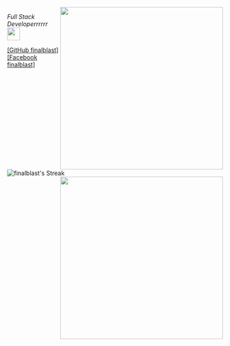 <img align='right' src="https://github-readme-stats.vercel.app/api?username=finalblast&show=reviews,discussions_started,discussions_answered,prs_merged,prs_merged_percentage&show_icons=true&theme=radical" width="380">
<p><em>Full Stack Developerrrrrr <img src="https://media.giphy.com/media/WUlplcMpOCEmTGBtBW/giphy.gif" width="30"><br>
</em></p>

[[GitHub finalblast]](https://github.com/finalblast)
<br>
[[Facebook finalblast]](https://facebook.com/finalblast)
<br>
<br>
![finalblast's Streak](https://github-readme-streak-stats.herokuapp.com/?user=finalblast&theme=radical&hide_border=false)
<img align='right' src="https://github-readme-stats.vercel.app/api/top-langs/?username=finalblast&theme=radical&show_icons=true&hide_border=false" width="380">
